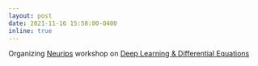 ```yaml
---
layout: post
date: 2021-11-16 15:58:00-0400
inline: true
---
```


Organizing [Neurips](https://neurips.cc/) workshop on [Deep Learning & Differential Equations](https://dl-de.github.io/)

